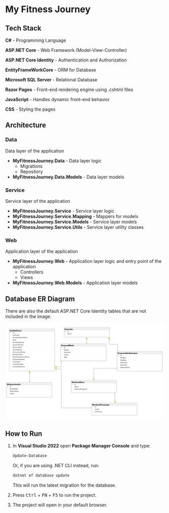 # My Fitness Journey

## Tech Stack
**C#** - Programming Language

**ASP.NET Core** - Web Framework (Model-View-Controller)

**ASP.NET Core Identity** - Authentication and Authorization

**EntityFrameWorkCore** - ORM for Database

**Microsoft SQL Server** - Relational Database

**Razor Pages** - Front-end rendering engine using .cshtml files

**JavaScript** - Handles dynamic front-end behavior

**CSS** - Styling the pages

## Architecture
### Data
Data layer of the application
- **MyFitnessJourney.Data** - Data layer logic
    - Migrations
    - Repository
- **MyFitnessJourney.Data.Models** - Data layer models
### Service
Service layer of the application
- **MyFitnessJourney.Service** - Service layer logic
- **MyFitnessJourney.Service.Mapping** - Mappers for models
- **MyFitnessJourney.Service.Models** - Service layer models
- **MyFitnessJourney.Service.Utils** - Service layer utility classes
### Web
Application layer of the application
- **MyFitnessJourney.Web** - Application layer logic and entry point of the application
    - Controllers
    - Views
- **MyFitnessJourney.Web.Models** - Application layer models

## Database ER Diagram
There are also the default ASP.NET Core Identity tables that are not included in the image.

![er-diagram](er-diagram.png "ER-diagram")

## How to Run
1. In **Visual Studio 2022** open **Package Manager Console** and type:

    ```powershell
    Update-Database
    ```

    Or, if you are using .NET CLI instead, run:

    ```powershell
    dotnet ef database update
    ```

    This will run the latest migration for the database.

2. Press <kbd>Ctrl</kbd> + <kbd>FN</kbd> + <kbd>F5</kbd> to run the project.
3. The project will open in your default browser.
